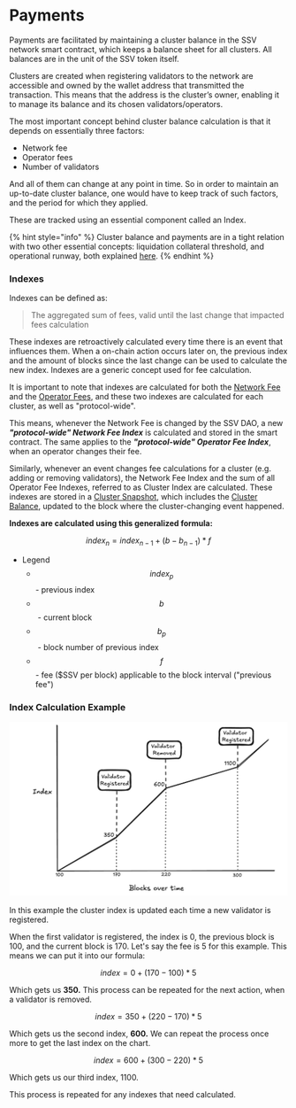 # Payments

Payments are facilitated by maintaining a cluster balance in the SSV network smart contract, which keeps a balance sheet for all clusters. All balances are in the unit of the SSV token itself.

Clusters are created when registering validators to the network are accessible and owned by the wallet address that transmitted the transaction. This means that the address is the cluster’s owner, enabling it to manage its balance and its chosen validators/operators.

The most important concept behind cluster balance calculation is that it depends on essentially three factors:

* Network fee
* Operator fees
* Number of validators

And all of them can change at any point in time. So in order to maintain an up-to-date cluster balance, one would have to keep track of such factors, and the period for which they applied.&#x20;

These are tracked using an essential component called an Index.

{% hint style="info" %}
Cluster balance and payments are in a tight relation with two other essential concepts: liquidation collateral threshold, and operational runway, both explained [here](../../stakers/clusters/cluster-balance.md#id-4d33wiukw2ss).
{% endhint %}

### I**ndexes**

Indexes can be defined as:

> The aggregated sum of fees, valid until the last change that impacted fees calculation

These indexes are retroactively calculated every time there is an event that influences them. When a on-chain action occurs later on, the previous index and the amount of blocks since the last change can be used to calculate the new index. Indexes are a generic concept used for fee calculation.

It is important to note that indexes are calculated for both the [Network Fee](fees.md#k4tw9to38r3v) and the [Operator Fees](fees.md#ht1v5x3rp8hp), and these two indexes are calculated for each cluster, as well as "protocol-wide".

This means, whenever the Network Fee is changed by the SSV DAO, a new _**"protocol-wide" Network Fee Index**_ is calculated and stored in the smart contract. The same applies to the _**"protocol-wide" Operator Fee Index**_, when an operator changes their fee.

Similarly, whenever an event changes fee calculations for a cluster (e.g. adding or removing validators), the Network Fee Index and the sum of all Operator Fee Indexes, referred to as Cluster Index are calculated. These indexes are stored in a [Cluster Snapshot](../../../developers/tools/ssv-subgraph/subgraph-examples.md#cluster-snapshot), which includes the [Cluster Balance](../../stakers/clusters/cluster-balance.md), updated to the block where the cluster-changing event happened.&#x20;

**Indexes are calculated using this generalized formula:**

$$
index_n =index_{n-1} + (b - b_{n-1}) * f
$$



* Legend
  * $$index_p$$​ - previous index
  * $$b$$​ - current block
  * $$b_p$$​ - block number of previous index
  * $$f$$ - fee ($SSV per block) applicable to the block interval ("previous fee")

### **Index Calculation Example**

![Cluster Index calculation example](<../../../.gitbook/assets/image (45).png>)

In this example the cluster index is updated each time a new validator is registered.

When the first validator is registered, the index is 0, the previous block is 100, and the current block is 170. Let's say the fee is 5 for this example. This means we can put it into our formula:

$$
index =0 + (170 - 100) * 5
$$

Which gets us **350.** This process can be repeated for the next action, when a validator is removed.

$$
index =350 + (220 - 170) * 5
$$

Which gets us the second index, **600.** We can repeat the process once more to get the last index on the chart.

$$
index =600 + (300 - 220) * 5
$$

Which gets us our third index, 1100.

This process is repeated for any indexes that need calculated.
